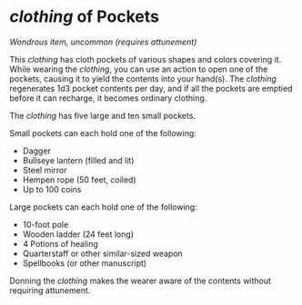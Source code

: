 # *clothing* of Pockets
*Wondrous item, uncommon* *(requires attunement)*

This *clothing* has cloth pockets of various shapes and colors covering it. While wearing the *clothing*, you can use an action to open one of the pockets, causing it to yield the contents into your hand(s). The *clothing* regenerates 1d3 pocket contents per day, and if all the pockets are emptied before it can recharge, it becomes ordinary clothing.

The *clothing* has five large and ten small pockets. 

Small pockets can each hold one of the following:

* Dagger
* Bullseye lantern (filled and lit)
* Steel mirror
* Hempen rope (50 feet, coiled)
* Up to 100 coins

Large pockets can each hold one of the following:

* 10-foot pole
* Wooden ladder (24 feet long)
* 4 Potions of healing
* Quarterstaff or other similar-sized weapon
* Spellbooks (or other manuscript)

Donning the *clothing* makes the wearer aware of the contents without requiring attunement.

